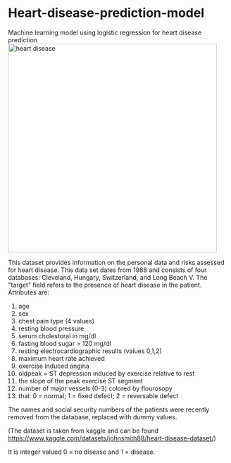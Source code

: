 # Heart-disease-prediction-model
Machine learning model using logistic regression for heart disease prediction
<img width="474" alt="heart disease " src="https://github.com/Shreya-Lakhera/Heart-disease-prediction-model/assets/119331233/2a1d1a0a-4766-4dd8-b624-ba3f0d8469f5">

This dataset provides information on the personal data and risks assessed for heart disease.
This data set dates from 1988 and consists of four databases: Cleveland, Hungary, Switzerland, and Long Beach V. 
The "target" field refers to the presence of heart disease in the patient. 
Attributes are:
1. age
2. sex
3. chest pain type (4 values)
4. resting blood pressure
5. serum cholestoral in mg/dl
6. fasting blood sugar > 120 mg/dl
7. resting electrocardiographic results (values 0,1,2)
8. maximum heart rate achieved
9. exercise induced angina
10. oldpeak = ST depression induced by exercise relative to rest
11. the slope of the peak exercise ST segment
12. number of major vessels (0-3) colored by flourosopy
13. thal: 0 = normal; 1 = fixed defect; 2 = reversable defect

The names and social security numbers of the patients were recently removed from the database, replaced with dummy values.

(The dataset is taken from kaggle and can be found https://www.kaggle.com/datasets/johnsmith88/heart-disease-dataset/)

It is integer valued 0 = no disease and 1 = disease.



